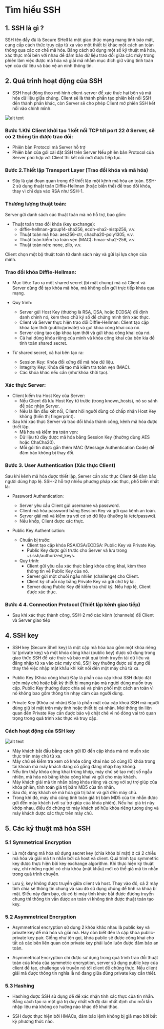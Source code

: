 # Tìm hiểu SSH
## 1. SSH là gì ?

SSH tên đầy đủ là Secure SHell là một giao thức mạng mang tính bảo mật, cung cấp cách thức truy cập từ xa vào một thiết bị khác một cách an toàn thông qua các cơ chế mã hóa. Bằng cách sử dụng một số kỹ thuật mã hóa, xác thực mỗi bên với nhau để đảm bảo dữ liệu trao đổi giữa các máy trong phiên làm việc được mã hóa và giải mã nhằm mục đích giữ vững tính toàn vẹn của dữ liệu và bảo vệ an ninh thông tin.


## 2. Quá trình hoạt động của SSH 
- SSH hoạt động theo mô hình client-server để xác thực hai bên và mã hóa dữ liệu giữa chúng. Client sẽ là thành phần tạo phiên kết nối SSH đến thành phần khác, còn Server sẽ cho phép Client mở phiên SSH kết nối vào chính mình.

![alt text](../images/SSH_2.png)

### Bước 1.Khi Client khởi tạo 1 kết nối TCP tới port 22 ở Server, sẽ có 2 thông tin được trao đổi:

- Phiên bản Protocol mà Server hỗ trợ
- Phiên bản của gói cài đặt SSH trên Server
Nếu phiên bản Protocol của Server phù hợp với Client thì kết nối mới được tiếp tục. 

### Bước 2.Thiết lập Transport Layer (Trao đổi khóa và mã hóa)

- Đây là giai đoạn quan trọng để thiết lập một kênh mã hóa an toàn. SSH-2 sử dụng thuật toán Diffie-Hellman (hoặc biến thể) để trao đổi khóa, thay vì chỉ dựa vào RSA như SSH-1.

### Thương lượng thuật toán:

Server gửi danh sách các thuật toán mà nó hỗ trợ, bao gồm:

- Thuật toán trao đổi khóa (key exchange):
    - diffie-hellman-group14-sha256, ecdh-sha2-nistp256, v.v.
    - Thuật toán mã hóa: aes256-ctr, chacha20-poly1305, v.v.
    - Thuật toán kiểm tra toàn vẹn (MAC): hmac-sha2-256, v.v.
    - Thuật toán nén: none, zlib, v.v.

Client chọn một bộ thuật toán từ danh sách này và gửi lại lựa chọn của mình.

### Trao đổi khóa Diffie-Hellman:
- Mục tiêu: Tạo ra một shared secret (bí mật chung) mà cả Client và Server dùng để tạo khóa mã hóa, mà không cần gửi trực tiếp khóa qua mạng.

- Quy trình:
    - Server gửi Host Key (thường là RSA, DSA, hoặc ECDSA) để định danh chính nó, kèm theo chữ ký số để chứng minh tính xác thực.
    - Client và Server thực hiện trao đổi Diffie-Hellman:
    Client tạo cặp khóa tạm thời (public/private) và gửi khóa công khai của nó.
    - Server cũng tạo cặp khóa tạm thời và gửi khóa công khai của nó.
    - Cả hai dùng khóa riêng của mình và khóa công khai của bên kia để tính toán shared secret.
- Từ shared secret, cả hai bên tạo ra:
    - Session Key: Khóa đối xứng để mã hóa dữ liệu.
    - Integrity Key: Khóa để tạo mã kiểm tra toàn vẹn (MAC).
    - Các khóa khác nếu cần (như khóa khởi tạo).`

### Xác thực Server:
- Client kiểm tra Host Key của Server:
    - Nếu Client đã lưu Host Key từ trước (trong known_hosts), nó so sánh để xác nhận Server.
    - Nếu là lần đầu kết nối, Client hỏi người dùng có chấp nhận Host Key không (hiển thị fingerprint).
- Sau khi xác thực Server và trao đổi khóa thành công, kênh mã hóa được thiết lập.
    - Mã hóa và kiểm tra toàn vẹn:
    - Dữ liệu từ đây được mã hóa bằng Session Key (thường dùng AES hoặc ChaCha20).
    - Mỗi gói tin được gắn thêm MAC (Message Authentication Code) để đảm bảo không bị thay đổi.
### Bước 3. User Authentication (Xác thực Client)
Sau khi kênh mã hóa được thiết lập, Server cần xác thực Client để đảm bảo người dùng hợp lệ. SSH-2 hỗ trợ nhiều phương pháp xác thực, phổ biến nhất là:

- Password Authentication:
    - Server yêu cầu Client gửi username và password.
    - Client mã hóa password bằng Session Key và gửi qua kênh an toàn.
    - Server giải mã và kiểm tra với cơ sở dữ liệu (thường là /etc/passwd).
    - Nếu khớp, Client được xác thực.

- Public Key Authentication:
    - Chuẩn bị trước:
        - Client tạo cặp khóa RSA/DSA/ECDSA: Public Key và Private Key.
        - Public Key được gửi trước cho Server và lưu trong ~/.ssh/authorized_keys.
    - Quy trình:
        - Client gửi yêu cầu xác thực bằng khóa công khai, kèm theo thông tin về Public Key của nó.
        - Server gửi một chuỗi ngẫu nhiên (challenge) cho Client.
        - Client ký chuỗi này bằng Private Key và gửi chữ ký lại.
        - Server dùng Public Key để kiểm tra chữ ký. Nếu hợp lệ, Client được xác thực.
### Bước 4 4. Connection Protocol (Thiết lập kênh giao tiếp)
- Sau khi xác thực thành công, SSH-2 mở các kênh (channels) để Client và Server giao tiếp

## 4. SSH key
- SSH key (Secure Shell key) là một cặp mã hóa bao gồm một khóa riêng tư (private key) và một khóa công khai (public key) được sử dụng trong giao thức SSH để xác thực và bảo mật quá trình truyền tải dữ liệu và đăng nhập từ xa vào các máy chủ. SSH key thường được sử dụng để thay thế việc nhập mật khẩu khi kết nối đến một máy chủ từ xa.

- Public Key (Khóa công khai)
Đây là phần của cặp khoá SSH được đặt trên máy chủ hoặc bất kỳ thiết bị mạng nào mà người dùng muốn truy cập. Public Key thường được chia sẻ và phân phối một cách an toàn vì nó không bao gồm thông tin nhạy cảm của người dùng.

- Private Key (Khóa cá nhân)
Đây là phần mật của cặp khoá SSH mà người dùng giữ bí mật trên máy tính hoặc thiết bị cá nhân. Mọi thông tin liên quan đến Private Key cần được bảo vệ chặt chẽ vì nó đóng vai trò quan trọng trong quá trình xác thực và truy cập.

### Cách hoạt động của SSH key
 ![alt text](../images/ssh-key.png)
- Máy khách bắt đầu bằng cách gửi ID đến cặp khóa mà nó muốn xác thực trên máy chủ từ xa.
- Máy chủ sẽ kiểm tra xem có khóa công khai nào có cùng ID khóa trong tài khoản mà máy khách đang cố gắng đăng nhập hay không.
- Nếu tìm thấy khóa công khai trùng khớp, máy chủ sẽ tạo một số ngẫu nhiên, mã hóa nó bằng khóa công khai và gửi cho máy khách.
- Máy khách giải mã tin nhắn bằng khóa riêng và cùng với sự trợ giúp của khóa phiên, tính toán giá trị băm MD5 của tin nhắn.
- Sau đó, máy khách sẽ mã hóa giá trị băm và gửi đến máy chủ.
- Trong khi đó, máy chủ cũng tính toán giá trị băm MD5 của tin nhắn được gửi đến máy khách (với sự trợ giúp của khóa phiên). Nếu hai giá trị này khớp nhau, điều đó chứng tỏ máy khách sở hữu khóa riêng tương ứng và máy khách được xác thực trên máy chủ. 
## 5. Các kỹ thuật mã hóa SSH

### 5.1 Symmetrical Encryption
- Là một dạng mã hóa sử dụng secret key (chìa khóa bí mật) ở cả 2 chiều mã hóa và giải mã tin nhắn bởi cả host và client. Quá trình tạo symmetric key được thực hiện bởi key exchange algorithm. Khi thực hiện kỹ thuật này, chỉ những người có chìa khóa (mật khẩu) mới có thể giả mã tin nhắn trong quá trình chuyển.

- Lưu ý, key không được truyền giữa client và host. Thay vào đó, cả 2 máy tính chia sẻ thông tin chung và sau đó sử dụng chúng để tính ra khóa bí mật. Điều này đảm bảo, dù có bị máy tính khác bắt được đường truyền chung thì thông tin vẫn được an toàn vì không tính được thuật toán tạo key.

### 5.2 Asymmetrical Encryption
- Asymmetrical encryption sử dụng 2 khóa khác nhau là public key và private key để mã hóa và giải mã. Hay còn biết đến là cặp khóa public-private key pair. Giống như tên gọi, khóa public sẽ được công khai cho tất cả các bên liên quan còn private key phải luôn luôn được đảm bảo an toàn.

- Asymmetrical Encryption chỉ được sử dụng trong quá trình trao đổi thuật toán của khóa của symmetric encryption, server sử dụng public key của client để tạo, challenge và truyền nó tới client để chứng thực. Nếu client giải mã được thông tin nghĩa là nó đang giữa đúng private key cần thiết.

### 5.3 Hashing
- Hashing được SSH sử dụng để  để xác nhận tính xác thực của tin nhắn. Bằng cách tạo ra một giá trị duy nhất với độ dài nhất định cho mỗi lần nhập liệu mà không có hướng nào khác để khai thác.

- SSH được thực hiện bởi HMACs, đảm bảo lệnh không bị giả mạo bởi bất kỳ phương thức nào.

